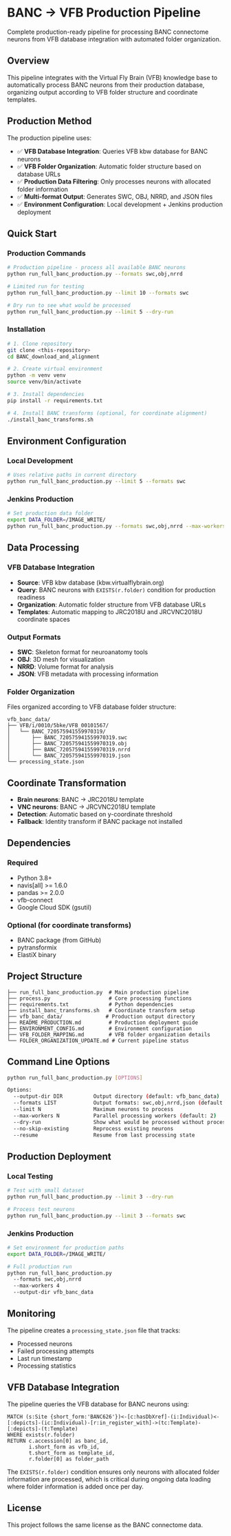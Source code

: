 # BANC → VFB Production Pipeline

Complete production-ready pipeline for processing BANC connectome neurons from VFB database integration with automated folder organization.

## Overview

This pipeline integrates with the Virtual Fly Brain (VFB) knowledge base to automatically process BANC neurons from their production database, organizing output according to VFB folder structure and coordinate templates.

## Production Method

The production pipeline uses:

- ✅ **VFB Database Integration**: Queries VFB kbw database for BANC neurons
- ✅ **VFB Folder Organization**: Automatic folder structure based on database URLs  
- ✅ **Production Data Filtering**: Only processes neurons with allocated folder information
- ✅ **Multi-format Output**: Generates SWC, OBJ, NRRD, and JSON files
- ✅ **Environment Configuration**: Local development + Jenkins production deployment

## Quick Start

### Production Commands

```bash
# Production pipeline - process all available BANC neurons
python run_full_banc_production.py --formats swc,obj,nrrd

# Limited run for testing
python run_full_banc_production.py --limit 10 --formats swc

# Dry run to see what would be processed
python run_full_banc_production.py --limit 5 --dry-run
```

### Installation

```bash
# 1. Clone repository
git clone <this-repository>
cd BANC_download_and_alignment

# 2. Create virtual environment
python -m venv venv
source venv/bin/activate

# 3. Install dependencies
pip install -r requirements.txt

# 4. Install BANC transforms (optional, for coordinate alignment)
./install_banc_transforms.sh
```

## Environment Configuration

### Local Development

```bash
# Uses relative paths in current directory
python run_full_banc_production.py --limit 5 --formats swc
```

### Jenkins Production

```bash
# Set production data folder
export DATA_FOLDER=/IMAGE_WRITE/
python run_full_banc_production.py --formats swc,obj,nrrd --max-workers 4
```

## Data Processing

### VFB Database Integration

- **Source**: VFB kbw database (kbw.virtualflybrain.org)
- **Query**: BANC neurons with `EXISTS(r.folder)` condition for production readiness
- **Organization**: Automatic folder structure from VFB database URLs
- **Templates**: Automatic mapping to JRC2018U and JRCVNC2018U coordinate spaces

### Output Formats

- **SWC**: Skeleton format for neuroanatomy tools
- **OBJ**: 3D mesh for visualization  
- **NRRD**: Volume format for analysis
- **JSON**: VFB metadata with processing information

### Folder Organization

Files organized according to VFB database folder structure:

```
vfb_banc_data/
├── VFB/i/0010/5bke/VFB_00101567/
│   └── BANC_720575941559970319/
│       ├── BANC_720575941559970319.swc
│       ├── BANC_720575941559970319.obj
│       ├── BANC_720575941559970319.nrrd
│       └── BANC_720575941559970319.json
└── processing_state.json
```

## Coordinate Transformation

- **Brain neurons**: BANC → JRC2018U template
- **VNC neurons**: BANC → JRCVNC2018U template
- **Detection**: Automatic based on y-coordinate threshold
- **Fallback**: Identity transform if BANC package not installed

## Dependencies

### Required

- Python 3.8+
- navis[all] >= 1.6.0
- pandas >= 2.0.0
- vfb-connect
- Google Cloud SDK (gsutil)

### Optional (for coordinate transforms)

- BANC package (from GitHub)
- pytransformix
- ElastiX binary

## Project Structure

```
├── run_full_banc_production.py  # Main production pipeline
├── process.py                   # Core processing functions
├── requirements.txt             # Python dependencies
├── install_banc_transforms.sh   # Coordinate transform setup
├── vfb_banc_data/              # Production output directory
├── README_PRODUCTION.md         # Production deployment guide
├── ENVIRONMENT_CONFIG.md        # Environment configuration
├── VFB_FOLDER_MAPPING.md        # VFB folder organization details
└── FOLDER_ORGANIZATION_UPDATE.md # Current pipeline status
```

## Command Line Options

```bash
python run_full_banc_production.py [OPTIONS]

Options:
  --output-dir DIR          Output directory (default: vfb_banc_data)
  --formats LIST            Output formats: swc,obj,nrrd,json (default: swc,obj,nrrd)
  --limit N                 Maximum neurons to process
  --max-workers N           Parallel processing workers (default: 2)
  --dry-run                 Show what would be processed without processing
  --no-skip-existing        Reprocess existing neurons
  --resume                  Resume from last processing state
```

## Production Deployment

### Local Testing

```bash
# Test with small dataset
python run_full_banc_production.py --limit 3 --dry-run

# Process test neurons
python run_full_banc_production.py --limit 3 --formats swc
```

### Jenkins Production

```bash
# Set environment for production paths
export DATA_FOLDER=/IMAGE_WRITE/

# Full production run
python run_full_banc_production.py 
  --formats swc,obj,nrrd 
  --max-workers 4 
  --output-dir vfb_banc_data
```

## Monitoring

The pipeline creates a `processing_state.json` file that tracks:

- Processed neurons
- Failed processing attempts  
- Last run timestamp
- Processing statistics

## VFB Database Integration

The pipeline queries the VFB database for BANC neurons using:

```cypher
MATCH (s:Site {short_form:'BANC626'})<-[c:hasDbXref]-(i:Individual)<-[:depicts]-(ic:Individual)-[r:in_register_with]->(tc:Template)-[:depicts]-(t:Template) 
WHERE exists(r.folder)
RETURN c.accession[0] as banc_id,
       i.short_form as vfb_id,
       t.short_form as template_id,
       r.folder[0] as folder_path
```

The `EXISTS(r.folder)` condition ensures only neurons with allocated folder information are processed, which is critical during ongoing data loading where folder information is added once per day.

## License

This project follows the same license as the BANC connectome data.
